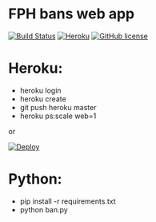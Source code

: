 FPH bans web app
======
[![Build Status](https://travis-ci.com/stqism/fph_bans.svg?token=Tpv4j5YDTwy7oaWvJpJ3&branch=master)](https://travis-ci.com/stqism/fph_bans) [![Heroku](https://heroku-badge.herokuapp.com/?app=fph-bans&style=flat&svg=1)](https://fph-bans.herokuapp.com) [![GitHub license](http://img.shields.io/:license-proprietary-blue.svg)](https://github.com/stqism/fph_bans/blob/master/licence.md)


Heroku:
===
* heroku login
* heroku create
* git push heroku master
* heroku ps:scale web=1

or 

[![Deploy](https://www.herokucdn.com/deploy/button.svg)](https://heroku.com/deploy?template=https://github.com/stqism/fph_bans)

Python:
===
* pip install -r requirements.txt
* python ban.py
